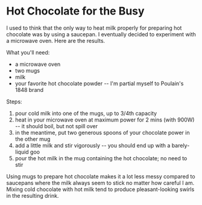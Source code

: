 Hot Chocolate for the Busy
==========================

I used to think that the only way to heat milk properly for preparing hot chocolate was by using a saucepan. I eventually decided to experiment with a microwave oven. Here are the results.

What you'll need:

* a microwave oven
* two mugs
* milk
* your favorite hot chocolate powder -- I'm partial myself to Poulain's 1848 brand

Steps:

1. pour cold milk into one of the mugs, up to 3/4th capacity
1. heat in your microwave oven at maximum power for 2 mins (with 900W) -- it should boil, but not spill over
1. in the meantime, put two generous spoons of your chocolate power in the other mug
1. add a little milk and stir vigorously -- you should end up with a barely-liquid goo
1. pour the hot milk in the mug containing the hot chocolate; no need to stir

Using mugs to prepare hot chocolate makes it a lot less messy compared to saucepans where the milk always seem to stick no matter how careful I am.
Mixing cold chocolate with hot milk tend to produce pleasant-looking swirls in the resulting drink.